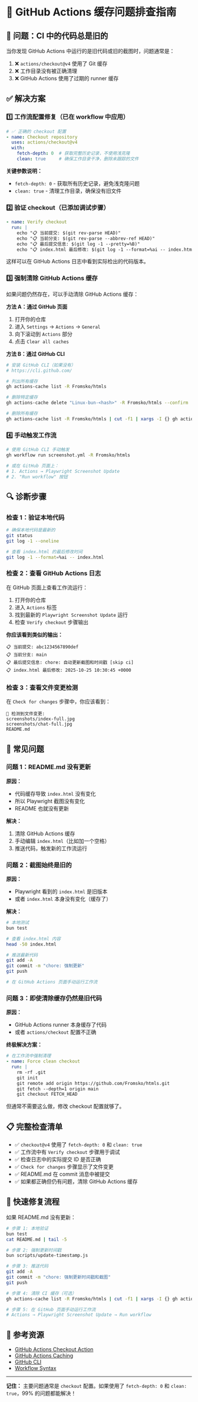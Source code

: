 # 🔧 GitHub Actions 缓存问题排查指南

## 📌 问题：CI 中的代码总是旧的

当你发现 GitHub Actions 中运行的是旧代码或旧的截图时，问题通常是：

1. ❌ `actions/checkout@v4` 使用了 Git 缓存
2. ❌ 工作目录没有被正确清理
3. ❌ GitHub Actions 使用了过期的 runner 缓存

## ✅ 解决方案

### 1️⃣ **工作流配置修复**（已在 workflow 中应用）

```yaml
# ✅ 正确的 checkout 配置
- name: Checkout repository
  uses: actions/checkout@v4
  with:
    fetch-depth: 0  # 获取完整历史记录，不使用浅克隆
    clean: true     # 确保工作目录干净，删除未跟踪的文件
```

**关键参数说明：**
- `fetch-depth: 0` - 获取所有历史记录，避免浅克隆问题
- `clean: true` - 清理工作目录，确保没有旧文件

### 2️⃣ **验证 checkout（已添加调试步骤）**

```yaml
- name: Verify checkout
  run: |
    echo "📋 当前提交: $(git rev-parse HEAD)"
    echo "📋 当前分支: $(git rev-parse --abbrev-ref HEAD)"
    echo "📋 最后提交信息: $(git log -1 --pretty=%B)"
    echo "📋 index.html 最后修改: $(git log -1 --format=%ai -- index.html)"
```

这样可以在 GitHub Actions 日志中看到实际检出的代码版本。

### 3️⃣ **强制清除 GitHub Actions 缓存**

如果问题仍然存在，可以手动清除 GitHub Actions 缓存：

**方法 A：通过 GitHub 页面**
1. 打开你的仓库
2. 进入 `Settings` → `Actions` → `General`
3. 向下滚动到 `Actions` 部分
4. 点击 `Clear all caches`

**方法 B：通过 GitHub CLI**
```bash
# 安装 GitHub CLI（如果没有）
# https://cli.github.com/

# 列出所有缓存
gh actions-cache list -R Fromsko/htmls

# 删除特定缓存
gh actions-cache delete "Linux-bun-<hash>" -R Fromsko/htmls --confirm

# 删除所有缓存
gh actions-cache list -R Fromsko/htmls | cut -f1 | xargs -I {} gh actions-cache delete {} -R Fromsko/htmls --confirm
```

### 4️⃣ **手动触发工作流**

```bash
# 使用 GitHub CLI 手动触发
gh workflow run screenshot.yml -R Fromsko/htmls

# 或在 GitHub 页面上：
# 1. Actions → Playwright Screenshot Update
# 2. "Run workflow" 按钮
```

## 🔍 诊断步骤

### 检查 1：验证本地代码
```bash
# 确保本地代码是最新的
git status
git log -1 --oneline

# 查看 index.html 的最后修改时间
git log -1 --format=%ai -- index.html
```

### 检查 2：查看 GitHub Actions 日志

在 GitHub 页面上查看工作流运行：
1. 打开你的仓库
2. 进入 `Actions` 标签
3. 找到最新的 `Playwright Screenshot Update` 运行
4. 检查 `Verify checkout` 步骤输出

**你应该看到类似的输出：**
```
📋 当前提交: abc1234567890def
📋 当前分支: main
📋 最后提交信息: chore: 自动更新截图和时间戳 [skip ci]
📋 index.html 最后修改: 2025-10-25 10:30:45 +0000
```

### 检查 3：查看文件变更检测

在 `Check for changes` 步骤中，你应该看到：
```
📝 检测到文件变更:
screenshots/index-full.jpg
screenshots/chat-full.jpg
README.md
```

## 🚨 常见问题

### 问题 1：README.md 没有更新

**原因：**
- 代码缓存导致 `index.html` 没有变化
- 所以 Playwright 截图没有变化
- README 也就没有更新

**解决：**
1. 清除 GitHub Actions 缓存
2. 手动编辑 `index.html`（比如加一个空格）
3. 推送代码，触发新的工作流运行

### 问题 2：截图始终是旧的

**原因：**
- Playwright 看到的 `index.html` 是旧版本
- 或者 `index.html` 本身没有变化（缓存了）

**解决：**
```bash
# 本地测试
bun test

# 查看 index.html 内容
head -50 index.html

# 推送最新代码
git add -A
git commit -m "chore: 强制更新"
git push

# 在 GitHub Actions 页面手动运行工作流
```

### 问题 3：即使清除缓存仍然是旧代码

**原因：**
- GitHub Actions runner 本身缓存了代码
- 或者 `actions/checkout` 配置不正确

**终极解决方案：**
```yaml
# 在工作流中强制清理
- name: Force clean checkout
  run: |
    rm -rf .git
    git init
    git remote add origin https://github.com/Fromsko/htmls.git
    git fetch --depth=1 origin main
    git checkout FETCH_HEAD
```

但通常不需要这么做，修改 checkout 配置就够了。

## 📋 完整检查清单

- ✅ `checkout@v4` 使用了 `fetch-depth: 0` 和 `clean: true`
- ✅ 工作流中有 `Verify checkout` 步骤用于调试
- ✅ 检查日志中的实际提交 ID 是否正确
- ✅ `Check for changes` 步骤显示了文件变更
- ✅ README.md 在 commit 消息中被提交
- ✅ 如果都正确但仍有问题，清除 GitHub Actions 缓存

## 🎯 快速修复流程

如果 README.md 没有更新：

```bash
# 步骤 1: 本地验证
bun test
cat README.md | tail -5

# 步骤 2: 强制更新时间戳
bun scripts/update-timestamp.js

# 步骤 3: 推送代码
git add -A
git commit -m "chore: 强制更新时间戳和截图"
git push

# 步骤 4: 清除 CI 缓存（可选）
gh actions-cache list -R Fromsko/htmls | cut -f1 | xargs -I {} gh actions-cache delete {} -R Fromsko/htmls --confirm

# 步骤 5: 在 GitHub 页面手动运行工作流
# Actions → Playwright Screenshot Update → Run workflow
```

## 🔗 参考资源

- [GitHub Actions Checkout Action](https://github.com/actions/checkout)
- [GitHub Actions Caching](https://docs.github.com/en/actions/using-workflows/caching-dependencies-to-speed-up-workflows)
- [GitHub CLI](https://cli.github.com/)
- [Workflow Syntax](https://docs.github.com/en/actions/using-workflows/workflow-syntax-for-github-actions)

---

**记住：** 主要问题通常是 `checkout` 配置。如果使用了 `fetch-depth: 0` 和 `clean: true`，99% 的问题都能解决！
